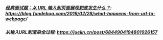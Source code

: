 ##### [经典面试题：从 URL 输入到页面展现到底发生什么？](https://blog.fundebug.com/2019/02/28/what-happens-from-url-to-webpage/): https://blog.fundebug.com/2019/02/28/what-happens-from-url-to-webpage/

##### 从输入URL到渲染全过程: https://juejin.cn/post/6844904194801926157